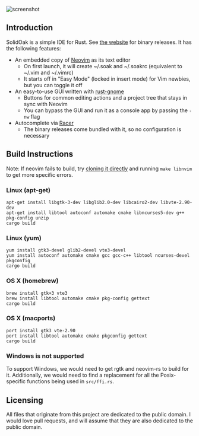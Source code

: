 ![screenshot](screenshot.png)

## Introduction

SolidOak is a simple IDE for Rust. See [the website](https://sekao.net/solidoak/) for binary releases. It has the following features:

* An embedded copy of [Neovim](https://github.com/neovim/neovim) as its text editor
    - On first launch, it will create ~/.soak and ~/.soakrc (equivalent to ~/.vim and ~/.vimrc)
    - It starts off in "Easy Mode" (locked in insert mode) for Vim newbies, but you can toggle it off
* An easy-to-use GUI written with [rust-gnome](https://github.com/rust-gnome/gtk)
    - Buttons for common editing actions and a project tree that stays in sync with Neovim
    - You can bypass the GUI and run it as a console app by passing the `-nw` flag
* Autocomplete via [Racer](https://github.com/phildawes/racer)
    - The binary releases come bundled with it, so no configuration is necessary

## Build Instructions

Note: If neovim fails to build, try [cloning it directly](https://github.com/oakes/neovim) and running `make libnvim` to get more specific errors.

### Linux (apt-get)

```Shell
apt-get install libgtk-3-dev libglib2.0-dev libcairo2-dev libvte-2.90-dev
apt-get install libtool autoconf automake cmake libncurses5-dev g++ pkg-config unzip
cargo build
```

### Linux (yum)


```Shell
yum install gtk3-devel glib2-devel vte3-devel
yum install autoconf automake cmake gcc gcc-c++ libtool ncurses-devel pkgconfig
cargo build
```

### OS X (homebrew)

```Shell
brew install gtk+3 vte3
brew install libtool automake cmake pkg-config gettext
cargo build
```

### OS X (macports)

```Shell
port install gtk3 vte-2.90
port install libtool automake cmake pkgconfig gettext
cargo build
```

### Windows is not supported

To support Windows, we would need to get rgtk and neovim-rs to build for it. Additionally, we would need to find a replacement for all the Posix-specific functions being used in `src/ffi.rs`.

## Licensing

All files that originate from this project are dedicated to the public domain. I would love pull requests, and will assume that they are also dedicated to the public domain.
